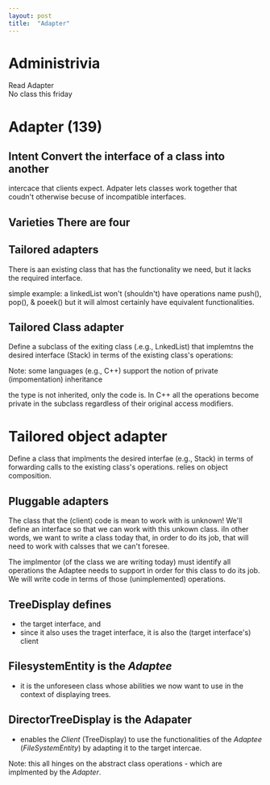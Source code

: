 ```yaml
---
layout: post 
title:  "Adapter" 
---
```


# Administrivia     
Read Adapter   
No class this friday  

# Adapter (139)     
## Intent Convert the interface of a class into another
intercace that clients expect. Adpater lets classes work together that coudn't
otherwise becuse of incompatible interfaces.

## Varieties There are four

## Tailored adapters   
There is aan existing class that has the functionality we
need, but it lacks the required interface.

simple example: a linkedList won't (shouldn't) have operations name push(),
pop(), & poeek() but it will almost certainly have equivalent functionalities.

## Tailored Class adapter
Define a subclass of the exiting class (.e.g.,
LnkedList) that implemtns the desired interface (Stack) in terms of the existing
class's operations:

Note: some languages (e.g., C++)
support the notion of private (impomentation) inheritance

the type is not inherited, only the code is. In C++ all the operations become 
private in the subclass regardless of  their original access modifiers.

# Tailored object adapter
Define a class that implments the desired interfae (e.g., Stack) in terms of
forwarding calls to the existing class's operations. relies on object
composition.

## Pluggable adapters
The class that the (client) code is mean to work with is unknown!
We'll define an interface so that we can work with this unkown class. iIn other
words, we want to write a class today that, in order to do its job, that will
need to work with calsses that we can't foresee.

The implmentor (of the class we are writing today) must identify all operations
the Adaptee needs to support in order for this class to do its job. We will
write code in terms of those (unimplemented) operations.

## TreeDisplay defines

* the target interface, and
* since it also uses the traget interface, it is also the (target interface's)
  client

## FilesystemEntity is the _Adaptee_  

* it is the unforeseen class whose abilities we now want to use in the context
  of displaying trees. 

## DirectorTreeDisplay is the Adapater  

* enables the _Client_ (TreeDisplay) to use the functionalities of the _Adaptee_
  (*FileSystemEntity*) by adapting it to the target intercae.


Note: this all hinges on the abstract class operations - which are implmented by
the _Adapter_.
